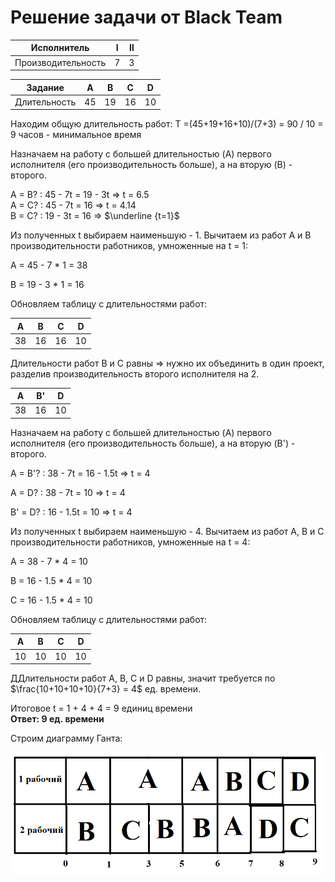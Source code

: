 

# Решение задачи от Black Team

| Исполнитель        | Ⅰ   | Ⅱ  |
|--------------------|-----|----|
| Производительность | 7   | 3  |

| Задание    | A   | B   | C   | D   |  
|------------|-----|-----|-----|-----|
|Длительность| 45  | 19  | 16  | 10  |

Находим общую длительность работ: T =(45+19+16+10)/(7+3) = 90 / 10 = 9 часов - минимальное время

Назначаем на работу с большей длительностью (A) первого исполнителя (его производительность больше), а на вторую (B) - второго.

A = B? : 45 - 7t = 19 - 3t ⇒ t = 6.5  
A = C? : 45 - 7t = 16 ⇒ t = 4.14  
B = C? : 19 - 3t = 16 ⇒ $\underline {t=1}$

Из полученных t выбираем наименьшую - 1. Вычитаем из работ A и B производительности работников, умноженные на t = 1:

A = 45 - 7 * 1 = 38

B = 19 - 3 * 1 = 16

Обновляем таблицу с длительностями работ: 

| A   | B   | C   | D   |  
|-----|-----|-----|-----|  
| 38  | 16  | 16  | 10  |  

Длительности работ B и C равны ⇒ нужно их объединить в один проект, разделив производительность второго исполнителя на 2.

| A   | B'  | D   |
|-----|----|-----|
| 38  | 16 | 10  |  

Назначаем на работу с большей длительностью (A) первого исполнителя (его производительность больше), а на вторую (B') - второго.

A = B'? : 38 - 7t = 16 - 1.5t ⇒ t = 4

A = D? : 38 - 7t = 10 ⇒ t = 4

B' = D? : 16 - 1.5t = 10 ⇒ t = 4

Из полученных t выбираем наименьшую - 4. Вычитаем из работ A, B и C производительности работников, умноженные на t = 4:

A = 38 - 7 * 4 = 10

B = 16 - 1.5 * 4 = 10

C = 16 - 1.5 * 4 = 10

Обновляем таблицу с длительностями работ:

| A   | B   | C   | D   |  
|-----|-----|-----|-----|  
| 10  | 10  | 10  | 10  |  

ДДлительности работ A, B, C и D равны, значит требуется по $\frac{10+10+10+10}{7+3} = 4$ ед. времени.     


Итоговое t = 1 + 4 + 4 = 9 единиц времени  
**Ответ: 9 ед. времени** 

Строим диаграмму Ганта:

![Диаграмма Ганта](images/black_team.png)
